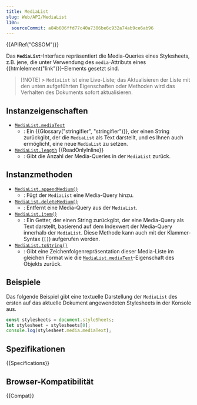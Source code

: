 ```yaml
---
title: MediaList
slug: Web/API/MediaList
l10n:
  sourceCommit: a84b606ffd77c40a7306be6c932a74ab9ce6ab96
---
```


{{APIRef("CSSOM")}}

Das **`MediaList`**-Interface repräsentiert die Media-Queries eines Stylesheets, z.B. jene, die unter Verwendung des `media`-Attributs eines {{htmlelement("link")}}-Elements gesetzt sind.

> [!NOTE] > `MediaList` ist eine Live-Liste; das Aktualisieren der Liste mit den unten aufgeführten Eigenschaften oder Methoden wird das Verhalten des Dokuments sofort aktualisieren.

## Instanzeigenschaften

- [`MediaList.mediaText`](/de/docs/Web/API/MediaList/mediaText)
  - : Ein {{Glossary("stringifier", "stringifier")}}, der einen String zurückgibt, der die `MediaList` als Text darstellt, und es Ihnen auch ermöglicht, eine neue `MediaList` zu setzen.
- [`MediaList.length`](/de/docs/Web/API/MediaList/length) {{ReadOnlyInline}}
  - : Gibt die Anzahl der Media-Queries in der `MediaList` zurück.

## Instanzmethoden

- [`MediaList.appendMedium()`](/de/docs/Web/API/MediaList/appendMedium)
  - : Fügt der `MediaList` eine Media-Query hinzu.
- [`MediaList.deleteMedium()`](/de/docs/Web/API/MediaList/deleteMedium)
  - : Entfernt eine Media-Query aus der `MediaList`.
- [`MediaList.item()`](/de/docs/Web/API/MediaList/item)
  - : Ein Getter, der einen String zurückgibt, der eine Media-Query als Text darstellt, basierend auf dem Indexwert der Media-Query innerhalb der `MediaList`. Diese Methode kann auch mit der Klammer-Syntax (`[]`) aufgerufen werden.
- [`MediaList.toString()`](/de/docs/Web/API/MediaList/toString)
  - : Gibt eine Zeichenfolgenrepräsentation dieser Media-Liste im gleichen Format wie die [`MediaList.mediaText`](/de/docs/Web/API/MediaList/mediaText)-Eigenschaft des Objekts zurück.

## Beispiele

Das folgende Beispiel gibt eine textuelle Darstellung der `MediaList` des ersten auf das aktuelle Dokument angewendeten Stylesheets in der Konsole aus.

```js
const stylesheets = document.styleSheets;
let stylesheet = stylesheets[0];
console.log(stylesheet.media.mediaText);
```

## Spezifikationen

{{Specifications}}

## Browser-Kompatibilität

{{Compat}}

